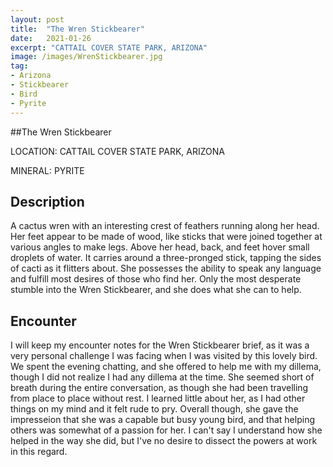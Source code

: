 ```yaml
---
layout: post
title:  "The Wren Stickbearer"
date:   2021-01-26
excerpt: "CATTAIL COVER STATE PARK, ARIZONA"
image: /images/WrenStickbearer.jpg
tag:
- Arizona
- Stickbearer
- Bird
- Pyrite
---
```


##The Wren Stickbearer

LOCATION: CATTAIL COVER STATE PARK, ARIZONA

MINERAL: PYRITE

## Description

A cactus wren with an interesting crest of feathers running along her head. Her feet appear to be made of wood, like sticks that were joined together at various angles to make legs. Above her head, back, and feet hover small droplets of water. It carries around a three-pronged stick, tapping the sides of cacti as it flitters about. She possesses the ability to speak any language and fulfill most desires of those who find her. Only the most desperate stumble into the Wren Stickbearer, and she does what she can to help.

## Encounter
I will keep my encounter notes for the Wren Stickbearer brief, as it was a very personal challenge I was facing when I was visited by this lovely bird. We spent the evening chatting, and she offered to help me with my dillema, though I did not realize I had any dillema at the time. She seemed short of breath during the entire conversation, as though she had been travelling from place to place without rest. I learned little about her, as I had other things on my mind and it felt rude to pry. Overall though, she gave the impresseion that she was a capable but busy young bird, and that helping others was somewhat of a passion for her. I can't say I understand how she helped in the way she did, but I've no desire to dissect the powers at work in this regard.
